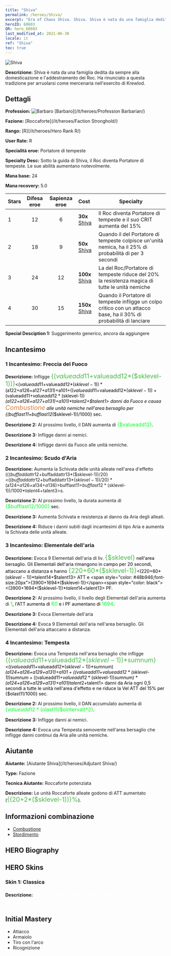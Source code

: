 ```yaml
---
title: "Shiva"
permalink: /heroes/Shiva/
excerpt: "Era of Chaos Shiva. Shiva. Shiva è nata da una famiglia dedita da sempre alla domesticazione e l'addestramento dei Roc. Ha rinunciato a questa tradizione per arruolarsi come mercenaria nell'esercito di Krewlod."
heroID: 60603
QR: hero_60603
last_modified_at: 2021-06-30
locale: it
ref: "Shiva"
toc: true
---
```

  ![Shiva](/images/h/h_Shiwa.jpg)

 **Descrizione:** Shiva è nata da una famiglia dedita da sempre alla domesticazione e l'addestramento dei Roc. Ha rinunciato a questa tradizione per arruolarsi come mercenaria nell'esercito di Krewlod.
## Dettagli
 **Profession:** ![Barbaro](/images/h/h_prof_7.png)  [Barbaro](/it/heroes/Profession Barbarian/)

 **Fazione:** [Roccaforte](/it/heroes/Faction Stronghold/)

 **Rango:** [R](/it/heroes/Hero Rank R/)

 **User Rate:** R

 **Specialità eroe:** Portatore di tempeste

 **Specialty Desc:** Sotto la guida di Shiva, il Roc diventa Portatore di tempeste. Le sue abilità aumentano notevolmente.

 **Mana base:** 24

 **Mana recovery:** 5.0


  | Stars | Difesa eroe | Sapienza eroe | Cost |     Specialty     |
  |---------|:---------------:|:---------------:|:--|--------------------|
  |    1    | 12 | 6 | **30x** [Shiva](/ItemsIT/her_376/) | Il Roc diventa Portatore di tempeste e il suo CRIT aumenta del 15% |
  |    2    | 18 | 9 | **50x** [Shiva](/ItemsIT/her_376/) | Quando il <Tuono> del Portatore di tempeste colpisce un'unità nemica, ha il 25% di probabilità di <stordirla> per 3 secondi |
  |    3    | 24 | 12 | **100x** [Shiva](/ItemsIT/her_376/) | La <Barriera ciclonica> del Roc/Portatore di tempeste riduce del 20% la resistenza magica di tutte le unità nemiche |
  |    4    | 30 | 15 | **150x** [Shiva](/ItemsIT/her_376/) | Quando il Portatore di tempeste infligge un colpo critico con un attacco base, ha il 30% di probabilità di lanciare <Tuono> |

 **Special Desciption 1:** Suggerimento generico, ancora da aggiungere

## Incantesimo
### 1 Incantesimo: Freccia del Fuoco
 **Descrizione:** Infligge <span style="color: #48b946;font-size:20px">{($valueadd11+$valueadd12*($sklevel-1))}</span><span style="color: black"><($valueadd11+$valueadd12*($sklevel-1))*($a122+$a126+$a127+$a131)+$a101+(($valueadd11+$valueadd12*($sklevel-1))+($valueadd11+$valueadd12*($sklevel-1))*($a122+$a126+$a127+$a131)+$a101)*$talent2+$talent1> danni da Fuoco e causa <span style="color: #e07c44;font-size:20px">Combustione</span><span style="color: black"> alle unità nemiche nell'area bersaglio per {($bufflast11+$bufflast12*($sklevel-1))/1000} sec.

 **Descrizione 2:** Al prossimo livello, il DAN aumenta di <span style="color: #00ff22;font-size:16px">{$valueadd12}</span><span style="color: black">.

 **Descrizione 3:** Infligge danni ai nemici.

 **Descrizione 4:** Infligge danni da Fuoco alle unità nemiche.

### 2 Incantesimo: Scudo d'Aria
 **Descrizione:** Aumenta la Schivata delle unità alleate nell'area d'effetto ({($buffaddattr12+$buffaddattr13*($sklevel-1))/20}<(($buffaddattr12+$buffaddattr13*($sklevel-1))/20)*($a124+$a126+$a134+$a136)>%) e le rende immuni ai danni degli incantesimi di tipo Aria per <span style="color: #48b946;font-size:20px">{($bufflast11+$bufflast12*($sklevel-1))/1000}</span><span style="color: black"><($bufflast11+$bufflast12*($sklevel-1))/1000*$talent4+$talent3>s.

 **Descrizione 2:** Al prossimo livello, la durata aumenta di <span style="color: #00ff22;font-size:16px">{$bufflast12/1000}</span><span style="color: black"> sec.

 **Descrizione 3:** Aumenta Schivata e resistenza al danno da Aria degli alleati.

 **Descrizione 4:** Riduce i danni subiti dagli incantesimi di tipo Aria e aumenta la Schivata delle unità alleate.

### 3 Incantesimo: Elementale dell'aria
 **Descrizione:** Evoca 9 Elementali dell'aria di liv. <span style="color: #48b946;font-size:20px">{$sklevel}</span><span style="color: black"> nell'area bersaglio. Gli Elementali dell'aria rimangono in campo per 20 secondi, attaccano a distanza e hanno <span style="color: #48b946;font-size:20px">{220+60*($sklevel-1)}</span><span style="color: black"><(220+60*($sklevel-1))*$talent14+$talent13> ATT e <span style="color: #48b946;font-size:20px">{3900+1694*($sklevel-1)}</span><span style="color: black"><(3900+1694*($sklevel-1))*$talent14+$talent13> PF.

 **Descrizione 2:** Al prossimo livello, il livello degli Elementali dell'aria aumenta di <span style="color: #00ff22;font-size:16px">1</span><span style="color: black">, l'ATT aumenta di <span style="color: #00ff22;font-size:16px">60</span><span style="color: black"> e i PF aumentano di <span style="color: #00ff22;font-size:16px">1694</span><span style="color: black">.

 **Descrizione 3:** Evoca Elementale dell'aria

 **Descrizione 4:** Evoca 9 Elementali dell'aria nell'area bersaglio. Gli Elementali dell'aria attaccano a distanza.

### 4 Incantesimo: Tempesta
 **Descrizione:** Evoca una Tempesta nell'area bersaglio che infligge <span style="color: #48b946;font-size:20px">{($valueadd11+$valueadd12*($sklevel-1))*$sumnum}</span><span style="color: black"><(($valueadd11+$valueadd12*($sklevel-1))*$sumnum)*($a124+$a126+$a129+$a131)+$a101+(($valueadd11+$valueadd12*($sklevel-1))*$sumnum+(($valueadd11+$valueadd12*($sklevel-1))*$sumnum)*($a124+$a126+$a129+$a131)+$a101)*$talent2+$talent1> danni da Aria ogni 0,5 secondi a tutte le unità nell'area d'effetto e ne riduce la Vel ATT del 15% per {$olast11/1000} sec.

 **Descrizione 2:** Al prossimo livello, il DAN accumulato aumenta di <span style="color: #00ff22;font-size:16px">{$valueadd12*($olast11/$ointerval)*2}</span><span style="color: black">.

 **Descrizione 3:** Infligge danni ai nemici.

 **Descrizione 4:** Evoca una Tempesta semovente nell'area bersaglio che infligge danni continui da Aria alle unità nemiche.


## Aiutante

 **Aiutante:**  [Aiutante Shiva](/it/heroes/Adjutant Shiva/) 

 **Type:**  Fazione 

 **Tecnica Aiutante:**  Roccaforte potenziata 

 **Descrizione:** Le unità Roccaforte alleate godono di ATT aumentato (<span style="color: #48b946;font-size:20px">{(20+2*($sklevel-1))}%</span><span style="color: black">).

## Informazioni combinazione

* [Combustione](/it/combination/Combustione/) 
* [Stordimento](/it/combination/Stordimento/) 

## HERO Biography

## HERO Skins
### Skin 1: **Classica**

 **Descrizione:** <span style="color: #ffffff;font-size:20px">Volo sulle ali della tempesta. Il cielo è il mio terreno di caccia! </span>



## Initial Mastery
   - Attacco
   - Armaiolo
   - Tiro con l'arco
   - Ricognizione
